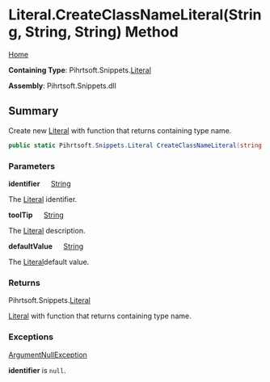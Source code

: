 # Literal\.CreateClassNameLiteral\(String, String, String\) Method

[Home](../../../../README.md)

**Containing Type**: Pihrtsoft\.Snippets\.[Literal](../README.md)

**Assembly**: Pihrtsoft\.Snippets\.dll

## Summary

Create new [Literal](../README.md) with function that returns containing type name\.

```csharp
public static Pihrtsoft.Snippets.Literal CreateClassNameLiteral(string identifier, string toolTip = null, string defaultValue = "")
```

### Parameters

**identifier** &emsp; [String](https://docs.microsoft.com/en-us/dotnet/api/system.string)

The [Literal](../README.md) identifier\.

**toolTip** &emsp; [String](https://docs.microsoft.com/en-us/dotnet/api/system.string)

The [Literal](../README.md) description\.

**defaultValue** &emsp; [String](https://docs.microsoft.com/en-us/dotnet/api/system.string)

The [Literal](../README.md)default value\.

### Returns

Pihrtsoft\.Snippets\.[Literal](../README.md)

[Literal](../README.md) with function that returns containing type name\.

### Exceptions

[ArgumentNullException](https://docs.microsoft.com/en-us/dotnet/api/system.argumentnullexception)

**identifier** is `null`\.


